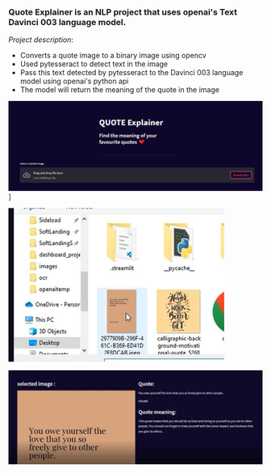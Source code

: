 ### Quote Explainer  is an NLP project that uses openai's Text Davinci 003 language model.

*Project description*:
* Converts a quote image to a binary image using opencv
* Used pytesseract to detect text in the image 
* Pass this text detected by pytesseract to the Davinci 003 language model using openai's python api
* The model will return the meaning of the quote in the image



![](https://github.com/Nandusasikumar1/Quote-meaning-nlp/blob/main/appdemo2.JPG)]



![](https://github.com/Nandusasikumar1/Quote-meaning-nlp/blob/main/appdemo1.JPG)


![](https://github.com/Nandusasikumar1/Quote-meaning-nlp/blob/main/appdemo3.JPG)

